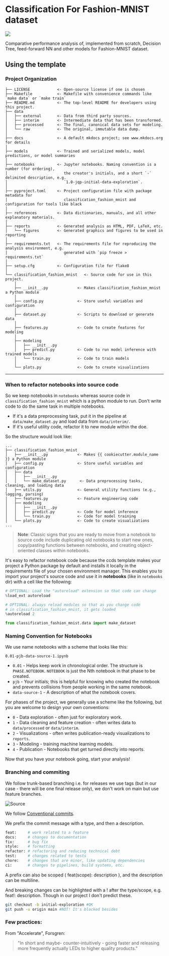 # Classification For Fashion-MNIST dataset

<a target="_blank" href="https://cookiecutter-data-science.drivendata.org/">
    <img src="https://img.shields.io/badge/CCDS-Project%20template-328F97?logo=cookiecutter" />
</a>

Comparative performance analysis of, implemented from scratch, Decision Tree, feed-forward NN and other models for Fashion-MNIST dataset.

[](https://cookiecutter-data-science.drivendata.org/opinions/)

## Using the template

### Project Organization

```
├── LICENSE            <- Open-source license if one is chosen
├── Makefile           <- Makefile with convenience commands like `make data` or `make train`
├── README.md          <- The top-level README for developers using this project.
├── data
│   ├── external       <- Data from third party sources.
│   ├── interim        <- Intermediate data that has been transformed.
│   ├── processed      <- The final, canonical data sets for modeling.
│   └── raw            <- The original, immutable data dump.
│
├── docs               <- A default mkdocs project; see www.mkdocs.org for details
│
├── models             <- Trained and serialized models, model predictions, or model summaries
│
├── notebooks          <- Jupyter notebooks. Naming convention is a number (for ordering),
│                         the creator's initials, and a short `-` delimited description, e.g.
│                         `1.0-jqp-initial-data-exploration`.
│
├── pyproject.toml     <- Project configuration file with package metadata for
│                         classification_fashion_mnist and configuration for tools like black
│
├── references         <- Data dictionaries, manuals, and all other explanatory materials.
│
├── reports            <- Generated analysis as HTML, PDF, LaTeX, etc.
│   └── figures        <- Generated graphics and figures to be used in reporting
│
├── requirements.txt   <- The requirements file for reproducing the analysis environment, e.g.
│                         generated with `pip freeze > requirements.txt`
│
├── setup.cfg          <- Configuration file for flake8
│
└── classification_fashion_mnist   <- Source code for use in this project.
    │
    ├── __init__.py             <- Makes classification_fashion_mnist a Python module
    │
    ├── config.py               <- Store useful variables and configuration
    │
    ├── dataset.py              <- Scripts to download or generate data
    │
    ├── features.py             <- Code to create features for modeling
    │
    ├── modeling
    │   ├── __init__.py
    │   ├── predict.py          <- Code to run model inference with trained models
    │   └── train.py            <- Code to train models
    │
    └── plots.py                <- Code to create visualizations
```

---

### When to refactor notebooks into source code

So we keep notebooks in `notebooks` whereas source code in `classification_fashion_mnist` which is a python module to run.
Don't write code to do the same task in multiple notebooks.

- If it's a data preprocessing task, put it in the pipeline at `data/make_dataset.py` and load data from `data/interim/`.
- If it's useful utility code, refactor it to new module within the doe.

So the structure would look like:

```
...
├── classification_fashion_mnist
│   ├── __init__.py             <- Makes {{ cookiecutter.module_name }} a Python module
│   ├── config.py               <- Store useful variables and configuration
│   ├── data
│   │   ├── __init__.py
│   │   └── make_dataset.py      <- Data preprocessing tasks, cleaning, and loading data
│   ├── utils.py                <- General utility functions (e.g., logging, parsing)
│   ├── features.py             <- Feature engineering code
│   ├── modeling
│   │   ├── __init__.py
│   │   ├── predict.py          <- Code for model inference
│   │   └── train.py            <- Code for model training
│   └── plots.py                <- Code to create visualizations
...
```

> **Note**: Classic signs that you are ready to move from a notebook to source code include duplicating old notebooks to start new ones, copy/pasting functions between notebooks, and creating object-oriented classes within notebooks.

It's easy to refactor notebook code because the ccds template makes your project a Python package by default and installs it locally in the requirements file of your chosen environment manager. This enables you to import your project's source code and use it in **notebooks** (like in `notebooks` dir) with a cell like the following:

```python
# OPTIONAL: Load the "autoreload" extension so that code can change
%load_ext autoreload

# OPTIONAL: always reload modules so that as you change code
# in classification_fashion_mnist, it gets loaded
%autoreload 2

from classification_fashion_mnist.data import make_dataset
```

### Naming Convention for Notebooks

We use name notebooks with a scheme that looks like this:

```
0.01-pjb-data-source-1.ipynb
```

- `0.01` - Helps keep work in chronological order. The structure is `PHASE.NOTEBOOK`. `NOTEBOOK` is just the Nth notebook in that phase to be created.
- `pjb` - Your initials; this is helpful for knowing who created the notebook and prevents collisions from people working in the same notebook.
- `data-source-1` - A description of what the notebook covers.

For phases of the project, we generally use a scheme like the following, but you are welcome to design your own conventions:

- `0` - Data exploration - often just for exploratory work.
- `1` - Data cleaning and feature creation - often writes data to `data/processed` or `data/interim`.
- `2` - Visualizations - often writes publication-ready visualizations to `reports`.
- `3` - Modeling - training machine learning models.
- `4` - Publication - Notebooks that get turned directly into reports.

Now that you have your notebook going, start your analysis!

### Branching and commiting

We follow trunk-based branching i.e. for releases we use tags (but in our case - there will be one final release only), we don't work on main but use feature branches.

![Source](./references/trunk1c.png)

We follow
[Conventional commits](https://www.conventionalcommits.org/en/v1.0.0/).

We prefix the commit message with a type, and then a description.

```bash
feat:     # work related to a feature
docs:     # changes to documentation
fix:      # bug fix
style:    # formatting
refactor: # refactoring and reducing technical debt
test:     # changes related to tests
chore:    # changes that are minor, like updating dependencies
ci:       # changes to pipelines, build systems, etc.
```

A prefix can also be scoped ( feat(scope): description ), and the description can be multiline.

And breaking changes can be highlighted with a ! after the type/scope, e.g. feat!: description.
Though in our project I don't predict these.

```bash
git checkout -b initial-exploration #OK
git push -u origin main #NOT! It's blocked besides
```

### Few practices:

From "Accelerate", Forsgren:

> "In short and maybe- counter-intuitively - going faster and releasing more frequently actually LEDs to higher quality products."
